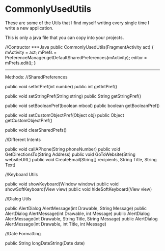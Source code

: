 CommonlyUsedUtils
=================

These are some of the Utils that I find myself writing every single time I write a new application.

This is only a java file that you can copy into your projects.


//Contructor
***Java
public CommonlyUsedUtils(FragmentActivity act) {
	mActivity = act;
	mPrefs = PreferenceManager.getDefaultSharedPreferences(mActivity);
	editor = mPrefs.edit();
}
***

Methods:
//SharedPreferences 

public void setIntPref(int number)
public int getIntPref()

public void setStringPref(String string)
public String getStringPref() 

public void setBooleanPref(boolean mbool)
public boolean getBooleanPref()

public void setCustomObjectPref(Object obj)
public Object getCustomObjectPref()

public void clearSharedPrefs()

//Different Intents

public void callAPhone(String phoneNumber)
public void GetDirectionsTo(String Address)
public void GoToWebsite(String websiteURL)
public void CreateEmail(String[] recipients, String Title, String Text)

//Keyboard Utils

public void showKeyboard(Window window)
public void showSoftKeyboard(View view)
public void hideSoftKeyboard(View view)

//Dialog Utils

public AlertDialog AlertMessage(int Drawable, String Message)
public AlertDialog AlertMessage(int Drawable, int Message)
public AlertDialog AlertMessage(int Drawable, String Title, String Message)
public AlertDialog AlertMessage(int Drawable, int Title, int Message) 

//Date Formatting

public String longDateString(Date date)
